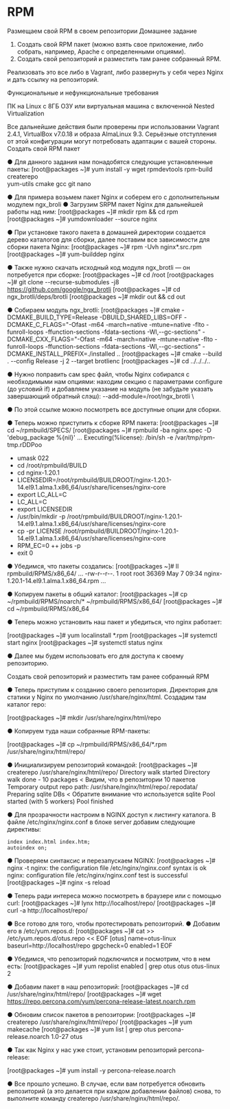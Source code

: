 # RPM
Размещаем свой RPM в своем репозитории
Домашнее задание

1) Создать свой RPM пакет (можно взять свое приложение, либо собрать, например,
Apache с определенными опциями).
2) Создать свой репозиторий и разместить там ранее собранный RPM.

Реализовать это все либо в Vagrant, либо развернуть у себя через Nginx и дать ссылку на репозиторий.

Функциональные и нефункциональные требования

ПК на Linux c 8ГБ ОЗУ или виртуальная машина с включенной Nested Virtualization

Все дальнейшие действия были проверены при использовании Vagrant 2.4.1,
VirtualBox v7.0.18 и образа AlmaLinux 9.3. Серьёзные отступления от этой
конфигурации могут потребовать адаптации с вашей стороны.
Создать свой RPM пакет

● Для данного задания нам понадобятся следующие установленные пакеты:
[root@packages ~]# yum install -y wget rpmdevtools rpm-build createrepo \
 yum-utils cmake gcc git nano

● Для примера возьмем пакет Nginx и соберем его с дополнительным модулем ngx_broli
● Загрузим SRPM пакет Nginx для дальнейшей работы над ним:
[root@packages ~]# mkdir rpm && cd rpm
[root@packages ~]# yumdownloader --source nginx

● При установке такого пакета в домашней директории создается дерево каталогов для сборки, далее поставим все зависимости для сборки пакета Nginx:
[root@packages ~]# rpm -Uvh nginx*.src.rpm
[root@packages ~]# yum-builddep nginx

● Также нужно скачать исходный код модуля ngx_brotli — он
потребуется при сборке:
[root@packages ~]# cd /root
[root@packages ~]# git clone --recurse-submodules -j8 \
https://github.com/google/ngx_brotli
[root@packages ~]# cd ngx_brotli/deps/brotli
[root@packages ~]# mkdir out && cd out

● Собираем модуль ngx_brotli:
[root@packages ~]# cmake -DCMAKE_BUILD_TYPE=Release -DBUILD_SHARED_LIBS=OFF -DCMAKE_C_FLAGS="-Ofast -m64 -march=native -mtune=native -flto -funroll-loops -ffunction-sections -fdata-sections -Wl,--gc-sections" -DCMAKE_CXX_FLAGS="-Ofast -m64 -march=native -mtune=native -flto -funroll-loops -ffunction-sections -fdata-sections -Wl,--gc-sections" -DCMAKE_INSTALL_PREFIX=./installed ..
[root@packages ~]# cmake --build . --config Release -j 2 --target brotlienc
[root@packages ~]# cd ../../../..

● Нужно поправить сам spec файл, чтобы Nginx собирался с необходимыми нам опциями: находим секцию с параметрами configure (до условий if) и добавляем указание на модуль (не забудьте указать завершающий обратный слэш):
--add-module=/root/ngx_brotli \

● По этой ссылке можно посмотреть все доступные опции для сборки.

● Теперь можно приступить к сборке RPM пакета:
[root@packages ~]# cd ~/rpmbuild/SPECS/
[root@packages ~]# rpmbuild -ba nginx.spec -D 'debug_package %{nil}'
...
Executing(%license): /bin/sh -e /var/tmp/rpm-tmp.rDDPoo
+ umask 022
+ cd /root/rpmbuild/BUILD
+ cd nginx-1.20.1
+ LICENSEDIR=/root/rpmbuild/BUILDROOT/nginx-1.20.1-14.el9.1.alma.1.x86_64/usr/share/licenses/nginx-core
+ export LC_ALL=C
+ LC_ALL=C
+ export LICENSEDIR
+ /usr/bin/mkdir -p /root/rpmbuild/BUILDROOT/nginx-1.20.1-14.el9.1.alma.1.x86_64/usr/share/licenses/nginx-core
+ cp -pr LICENSE /root/rpmbuild/BUILDROOT/nginx-1.20.1-14.el9.1.alma.1.x86_64/usr/share/licenses/nginx-core
+ RPM_EC=0
++ jobs -p
+ exit 0

● Убедимся, что пакеты создались:
[root@packages ~]# ll rpmbuild/RPMS/x86_64/
…
-rw-r--r--. 1 root root   36369 May  7 09:34 nginx-1.20.1-14.el9.1.alma.1.x86_64.rpm
…

● Копируем пакеты в общий каталог:
[root@packages ~]# cp ~/rpmbuild/RPMS/noarch/* ~/rpmbuild/RPMS/x86_64/
[root@packages ~]# cd ~/rpmbuild/RPMS/x86_64

● Теперь можно установить наш пакет и убедиться, что nginx работает:

[root@packages ~]# yum localinstall *.rpm
[root@packages ~]# systemctl start nginx
[root@packages ~]# systemctl status nginx

● Далее мы будем использовать его для доступа к своему репозиторию.

Создать свой репозиторий и разместить там ранее собранный RPM

● Теперь приступим к созданию своего репозитория. Директория для статики у Nginx по умолчанию /usr/share/nginx/html. Создадим там каталог repo:

[root@packages ~]# mkdir /usr/share/nginx/html/repo

● Копируем туда наши собранные RPM-пакеты:

[root@packages ~]# cp ~/rpmbuild/RPMS/x86_64/*.rpm /usr/share/nginx/html/repo/

● Инициализируем репозиторий командой:
[root@packages ~]# createrepo /usr/share/nginx/html/repo/
Directory walk started
Directory walk done - 10 packages < Видим, что в репозитории 10 пакетов
Temporary output repo path: /usr/share/nginx/html/repo/.repodata/
Preparing sqlite DBs < Обратите внимание что используется sqlite
Pool started (with 5 workers)
Pool finished

● Для прозрачности настроим в NGINX доступ к листингу каталога. В файле /etc/nginx/nginx.conf в блоке server добавим следующие директивы:

	index index.html index.htm;
	autoindex on;

● Проверяем синтаксис и перезапускаем NGINX:
[root@packages ~]# nginx -t
nginx: the configuration file /etc/nginx/nginx.conf syntax is ok
nginx: configuration file /etc/nginx/nginx.conf test is successful
[root@packages ~]# nginx -s reload

● Теперь ради интереса можно посмотреть в браузере или с помощью curl:
[root@packages ~]# lynx http://localhost/repo/
[root@packages ~]# curl -a http://localhost/repo/

● Все готово для того, чтобы протестировать репозиторий.
● Добавим его в /etc/yum.repos.d:
[root@packages ~]# cat >> /etc/yum.repos.d/otus.repo << EOF
[otus]
name=otus-linux
baseurl=http://localhost/repo
gpgcheck=0
enabled=1
EOF

● Убедимся, что репозиторий подключился и посмотрим, что в нем есть:
[root@packages ~]# yum repolist enabled | grep otus
otus otus-linux 2

● Добавим пакет в наш репозиторий:
[root@packages ~]# cd /usr/share/nginx/html/repo/
[root@packages ~]# wget https://repo.percona.com/yum/percona-release-latest.noarch.rpm

● Обновим список пакетов в репозитории:
[root@packages ~]# createrepo /usr/share/nginx/html/repo/
[root@packages ~]# yum makecache
[root@packages ~]# yum list | grep otus
percona-release.noarch 	1.0-27 		otus

● Так как Nginx у нас уже стоит, установим репозиторий percona-release:

[root@packages ~]# yum install -y percona-release.noarch

● Все прошло успешно. В случае, если вам потребуется обновить репозиторий (а это
делается при каждом добавлении файлов) снова, то выполните команду
createrepo /usr/share/nginx/html/repo/.

